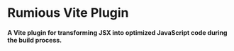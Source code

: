 # Rumious Vite Plugin

#### A Vite plugin for transforming JSX into optimized JavaScript code during the build process.
